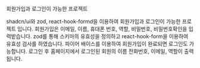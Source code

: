 회원가입과 로그인이 가능한 프로젝트 

shadcn/ui와 zod, react-hook-formd을 이용하여 회원가입과 로그인이 가능한 프로젝트 입니다. 
회원가입은 이메일, 이름, 휴대폰 번호, 역할, 비밀번호, 비밀번호확인을 입력밭습니다. 
zod를 통해 스키마의 유효성을 정의하고 react-hook-form을 이용하여 유효성 검사를 하였습니다. 
파이어 배이스를 이용하여 회원가입이 완료되면 로그인도 가능합니다. 
로그인 후 홈페이지에서 로그인된 회원의 이름 전화번호, 이메일, 역할이 출력됩니다. 
